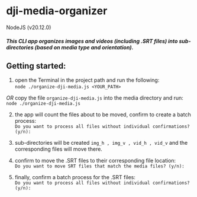 # dji-media-organizer
NodeJS (v20.12.0)

##### This CLI app organizes images and videos (including .SRT files) into sub-directories (based on media type and orientation).

## Getting started: <br>
1. open the Terminal in the project path and run the following: <br>
`node ./organize-dji-media.js <YOUR_PATH>` <br>

*OR* 
copy the file `organize-dji-media.js` into the media directory and run:
`node ./organize-dji-media.js`


2. the app will count the files about to be moved,
confirm to create a batch process: <br>
`Do you want to process all files without individual confirmations? (y/n):`

3. sub-directories will be created
`img_h , img_v , vid_h , vid_v`
and the corresponding files will move there.

4. confirm to move the .SRT files to their corresponding file location: <br>
`Do you want to move SRT files that match the media files? (y/n):`

5. finally, confirm a batch process for the .SRT files: <br>
`Do you want to process all files without individual confirmations? (y/n):`
